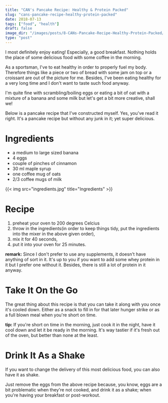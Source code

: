 ```yaml
---
title: "CAN's Pancake Recipe: Healthy & Protein Packed"
slug: "cans-pancake-recipe-healthy-protein-packed"
date: 2018-07-13
tags: ["food", "health"]
draft: false
image_dir: "/images/posts/8-CANs-Pancake-Recipe-Healthy-Protein-Packed/"
type: "post"
---
```


I most definitely enjoy eating! Especially, a good breakfast. Nothing holds the place of some delicious food with some coffee in the morning.

As a sportsman, I've to eat healthy in order to properly fuel my body. Therefore things like a piece or two of bread with some jam on top or a croissant are out of the picture for me. Besides, I've been eating healthy for a very long time and I don't want to taste such food anyway.

I'm quite fine with scrambling/boiling eggs or eating a bit of oat with a mixture of a banana and some milk but let's get a bit more creative, shall we!

Below is a pancake recipe that I've constructed myself. Yes, you've read it right. It's a pancake recipe but without any junk in it; yet super delicious.

# Ingredients
- a medium to large sized banana
- 4 eggs
- couple of pinches of cinnamon
- 30 ml maple syrup
- one coffee mug of oats
- 2/3 coffee mugs of milk

{{< img src="ingredients.jpg" title="Ingredients" >}}

# Recipe
1. preheat your oven to 200 degrees Celcius
2. throw in the ingredients(in order to keep things tidy, put the ingredients into the mixer in the above given order),
3. mix it for 40 seconds,
4. put it into your oven for 25 minutes.

**remark:** Since I don't prefer to use any supplements, it doesn't have anything of sort in it. It's up to you if you want to add some whey protein in it but I prefer one without it. Besides, there is still a lot of protein in it anyway.

# Take It On the Go
The great thing about this recipe is that you can take it along with you once it's cooled down. Either as a snack to fill in for that later hunger strike or as a full blown meal when you're short on time.

**tip:** If you're short on time in the morning, just cook it in the night, have it cool down and let it be ready in the morning. It's way tastier if it's fresh out of the oven, but better than none at the least.

# Drink It As a Shake
If you want to change the delivery of this most delicious food, you can also have it as shake.

Just remove the eggs from the above recipe because, you know, eggs are a bit problematic when they're not cooked, and drink it as a shake; when you're having your breakfast or post-workout.
